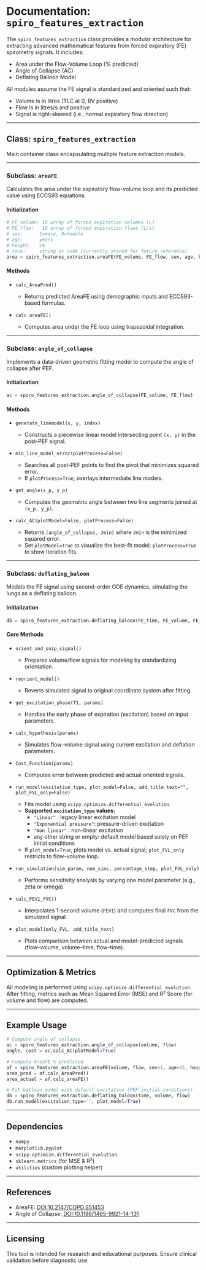 # Documentation: `spiro_features_extraction`

The `spiro_features_extraction` class provides a modular architecture for extracting advanced mathematical features from forced expiratory (FE) spirometry signals. It includes:

* Area under the Flow-Volume Loop (% predicted)
* Angle of Collapse (AC)
* Deflating Balloon Model

All modules assume the FE signal is standardized and oriented such that:

* Volume is in litres (TLC at 0, RV positive)
* Flow is in litres/s and positive
* Signal is right-skewed (i.e., normal expiratory flow direction)

---

## Class: `spiro_features_extraction`

Main container class encapsulating multiple feature extraction models.

---

### Subclass: `areaFE`

Calculates the area under the expiratory flow-volume loop and its predicted value using ECCS93 equations.

#### Initialization

```python
# FE_volume: 1D array of forced expiration volumes (L)
# FE_flow:   1D array of forced expiration flows (L/s)
# sex:      1=male, 0=female
# age:      years
# height:   cm
# race:     string or code (currently stored for future reference)
area = spiro_features_extraction.areaFE(FE_volume, FE_flow, sex, age, height, race)
```

#### Methods

* `calc_AreaPred()`
  * Returns predicted AreaFE using demographic inputs and ECCS93-based formulas.

* `calc_areaFE()`
  * Computes area under the FE loop using trapezoidal integration.

---

### Subclass: `angle_of_collapse`

Implements a data-driven geometric fitting model to compute the angle of collapse after PEF.

#### Initialization

```python
ac = spiro_features_extraction.angle_of_collapse(FE_volume, FE_flow)
```

#### Methods

* `generate_linemodel(x, y, index)`
  * Constructs a piecewise linear model intersecting point `(x, y)` in the post-PEF signal.

* `min_line_model_error(plotProcess=False)`
  * Searches all post-PEF points to find the pivot that minimizes squared error.
  * If `plotProcess=True`, overlays intermediate line models.

* `get_angle(x_p, y_p)`
  * Computes the geometric angle between two line segments joined at `(x_p, y_p)`.

* `calc_AC(plotModel=False, plotProcess=False)`
  * Returns `(angle_of_collapse, Jmin)` where `Jmin` is the minimized squared error.
  * Set `plotModel=True` to visualize the best-fit model; `plotProcess=True` to show iteration fits.

---

### Subclass: `deflating_baloon`

Models the FE signal using second-order ODE dynamics, simulating the lungs as a deflating balloon.

#### Initialization

```python
db = spiro_features_extraction.deflating_baloon(FE_time, FE_volume, FE_flow)
```

#### Core Methods

* `orient_and_snip_signal()`
  * Prepares volume/flow signals for modeling by standardizing orientation.

* `reorient_model()`
  * Reverts simulated signal to original coordinate system after fitting.

* `get_excitation_phase(T1, params)`
  * Handles the early phase of expiration (excitation) based on input parameters.

* `calc_hypothesis(params)`
  * Simulates flow–volume signal using current excitation and deflation parameters.

* `Cost_Function(params)`
  * Computes error between predicted and actual oriented signals.

* `run_model(excitation_type, plot_model=False, add_title_text="", plot_FVL_only=False)`
  * Fits model using `scipy.optimize.differential_evolution`.
  * **Supported `excitation_type` values:**
    - `"Linear"`              : legacy linear excitation model
    - `"Exponential pressure"`: pressure-driven excitation
    - `"Non linear"`          : non-linear excitation
    - any other string or empty: default model based solely on PEF initial conditions
  * If `plot_model=True`, plots model vs. actual signal; `plot_FVL_only` restricts to flow–volume loop.

* `run_simulation(sim_param, num_sims, percentage_step, plot_FVL_only)`
  * Performs sensitivity analysis by varying one model parameter (e.g., zeta or omega).

* `calc_FEV1_FVC()`
  * Interpolates 1-second volume (`FEV1`) and computes final `FVC` from the simulated signal.

* `plot_model(only_FVL, add_title_text)`
  * Plots comparison between actual and model-predicted signals (flow–volume, volume–time, flow–time).

---

## Optimization & Metrics

All modeling is performed using `scipy.optimize.differential_evolution`. After fitting, metrics such as Mean Squared Error (MSE) and R² Score (for volume and flow) are computed.

---

## Example Usage

```python
# Compute angle of collapse
ac = spiro_features_extraction.angle_of_collapse(volume, flow)
angle, cost = ac.calc_AC(plotModel=True)

# Compute AreaFE % predicted
af = spiro_features_extraction.areaFE(volume, flow, sex=1, age=35, height=170, race='Caucasian')
area_pred = af.calc_AreaPred()
area_actual = af.calc_areaFE()

# Fit balloon model with default excitation (PEF initial conditions)
db = spiro_features_extraction.deflating_baloon(time, volume, flow)
db.run_model(excitation_type='', plot_model=True)
```

---

## Dependencies

* `numpy`
* `matplotlib.pyplot`
* `scipy.optimize.differential_evolution`
* `sklearn.metrics` (for MSE & R²)
* `utilities` (custom plotting helper)

---

## References

* AreaFE: [DOI:10.2147/COPD.S51453](https://www.dovepress.com/area-under-the-forced-expiratory-flow-volume-loop-in-spirometry-indica-peer-reviewed-fulltext-article-COPD)
* Angle of Collapse: [DOI:10.1186/1465-9921-14-131](https://respiratory-research.biomedcentral.com/articles/10.1186/1465-9921-14-131)

---

## Licensing

This tool is intended for research and educational purposes. Ensure clinical validation before diagnostic use.
